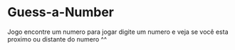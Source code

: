 # Guess-a-Number
Jogo encontre um numero
para jogar digite um numero e veja se você esta proximo ou distante do numero ^^
